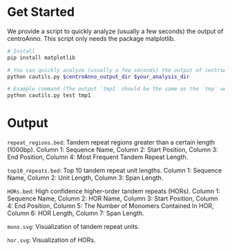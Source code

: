 # Get Started

We provide a script to quickly analyze (usually a few seconds) the output of centroAnno. This script only needs the package matplotlib.
```bash
# Install
pip install matplotlib

# You can quickly analyze (usually a few seconds) the output of centroAnno
python cautils.py $centroAnno_output_dir $your_analysis_dir

# Example command (The output `tmp1` should be the same as the `tmp` we provided)
python cautils.py test tmp1
```

# Output

`repeat_regions.bed`: Tandem repeat regions greater than a certain length (1000bp). Column 1: Sequence Name, Column 2: Start Position, Column 3: End Position, Column 4: Most Frequent Tandem Repeat Length.

`top10_repeats.bed`: Top 10 tandem repeat unit lengths. Column 1: Sequence Name, Column 2: Unit Length, Column 3: Span Length.

`HORs.bed`: High confidence higher-order tandem repeats (HORs). Column 1: Sequence Name, Column 2: HOR Name,  Column 3: Start Position, Column 4: End Position, Column 5: The Number of Monomers Contained In HOR, Column 6: HOR Length, Column 7: Span Length.

`mono.svg`: Visualization of tandem repeat units.

`hor.svg`: Visualization of HORs.
